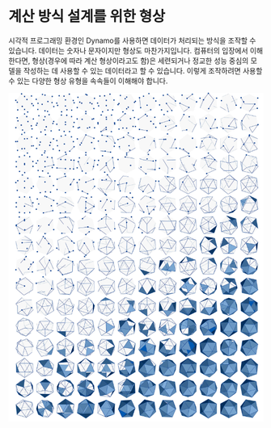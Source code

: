 # 계산 방식 설계를 위한 형상

시각적 프로그래밍 환경인 Dynamo를 사용하면 데이터가 처리되는 방식을 조작할 수 있습니다. 데이터는 숫자나 문자이지만 형상도 마찬가지입니다. 컴퓨터의 입장에서 이해한다면, 형상(경우에 따라 계산 형상이라고도 함)은 세련되거나 정교한 성능 중심의 모델을 작성하는 데 사용할 수 있는 데이터라고 할 수 있습니다. 이렇게 조작하려면 사용할 수 있는 다양한 형상 유형을 속속들이 이해해야 합니다.

![](../images/5-2/GeometryforComputationalDesign-01.jpg)
